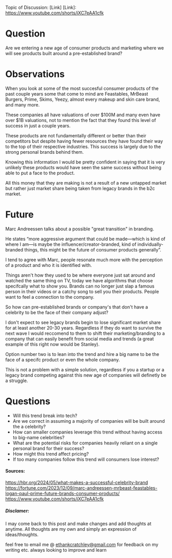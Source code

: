 Topic of Discussion: [Link]
[Link]: https://www.youtube.com/shorts/iXC7eAA1cfk
<br>

# Question
Are we entering a new age of consumer products and marketing where we will see products built around a pre-established brand? 

# Observations
When you look at some of the most succesful consumer products of the past couple years some that come to mind are Feastables, MrBeast Burgers, Prime, Skims, Yeezy, almost every makeup and skin care brand, and many more.

These companies all have valuations of over $100M and many even have over $1B valuations, not to mention the fact that they found this level of success in just a couple years.

These products are not fundamentally different or better than their competitors but despite having fewer resources they have found their way to the top of their respective industries. This success is largely due to the strong personal brands behind them.

Knowing this information I would be pretty confident in saying that it is very unlikely these products would have seen the same success without being able to put a face to the product.

All this money that they are making is not a result of a new untapped market but rather just market share being taken from legacy brands in the b2c market.

# Future 
Marc Andreessen talks about a possible "great transition" in branding.

He states “more aggressive argument that could be made—which is kind of where I am—is maybe the influencer/creator-branded, kind of individually-branded things, this might be the future of consumer products generally”.

I tend to agree with Marc, people resonate much more with the perception of a product and who it is identified with.

Things aren't how they used to be where everyone just sat around and watched the same thing on TV, today we have algorithms that choose specifcally what to show you. Brands can no longer just slap a famous person in their videos or a catchy song to sell you their products. People want to feel a connection to the company.

So how can pre-established brands or company's that don't have a celebrity to be the face of their company adjust?

I don't expect to see legacy brands begin to lose significant market share for at least another 20-30 years. Regardless if they do want to survive the next wave I would reccomend to them to shift their marketing/branding to a company that can easily benefit from social media and trends (a great example of this right now would be Stanley). 

Option number two is to lean into the trend and hire a big name to be the face of a specifc product or even the whole company. 

This is not a problem with a simple solution, regardless if you a startup or a legacy brand competing against this new age of companies will definetly be a struggle. 

# Questions
- Will this trend break into tech?
- Are we correct in assuming a majority of companies will be built around the a celebrity?
- How can smaller companies leverage this trend without having access to big-name celebrities?
- What are the potential risks for companies heavily reliant on a single personal brand for their success?
- How might this trend affect pricing?
- If too many companies follow this trend will consumers lose interest?

#### Sources:
https://hbr.org/2024/05/what-makes-a-successful-celebrity-brand
https://fortune.com/2023/12/09/marc-andreessen-mrbeast-feastables-logan-paul-prime-future-brands-consumer-products/
https://www.youtube.com/shorts/iXC7eAA1cfk

##### Disclamer:

I may come back to this post and make changes and add thoughts at anytime. All thoughts are my own and simply an expression of ideas/thoughts.

feel free to email me @ ethankcratchley@gmail.com for feedback on my writing etc. always looking to improve and learn